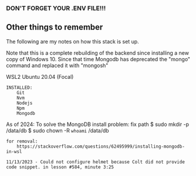 ### DON'T FORGET YOUR .ENV FILE!!! ###

## Other things to remember ##

The following are my notes on how this stack is set up.

Note that this is a complete rebuilding of the backend since installing a new copy of Windows 10.  Since that time Mongodb has deprecated the "mongo" command and replaced it with "mongosh"

WSL2 Ubuntu 20.04 (Focal)

    INSTALLED:
        Git
        Nvm
        Nodejs
        Npm
        Mongodb

As of 2024:
To solve the MongoDB install problem: fix path
$ sudo mkdir -p /data/db
$ sudo chown -R `whoami` /data/db

    for removal:
        https://stackoverflow.com/questions/62495999/installing-mongodb-in-wsl

    11/13/2023 - Could not configure helmet because Colt did not provide code snippet. in lesson #584, minute 3:25
